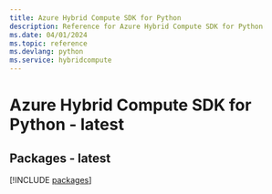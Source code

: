 ```yaml
---
title: Azure Hybrid Compute SDK for Python
description: Reference for Azure Hybrid Compute SDK for Python
ms.date: 04/01/2024
ms.topic: reference
ms.devlang: python
ms.service: hybridcompute
---
```

# Azure Hybrid Compute SDK for Python - latest
## Packages - latest
[!INCLUDE [packages](hybrid-compute-index.md)]